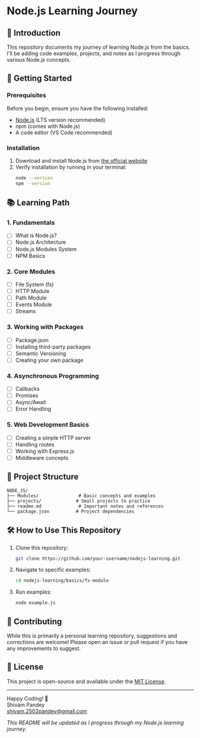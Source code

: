 # Node.js Learning Journey

## 📌 Introduction
This repository documents my journey of learning Node.js from the basics. I'll be adding code examples, projects, and notes as I progress through various Node.js concepts.

## 🚀 Getting Started

### Prerequisites
Before you begin, ensure you have the following installed:
- [Node.js](https://nodejs.org/) (LTS version recommended)
- npm (comes with Node.js)
- A code editor (VS Code recommended)

### Installation
1. Download and install Node.js from [the official website](https://nodejs.org/)
2. Verify installation by running in your terminal:
   ```bash
   node --version
   npm --version
   ```

## 📚 Learning Path

### 1. Fundamentals
- [ ] What is Node.js?
- [ ] Node.js Architecture
- [ ] Node.js Modules System
- [ ] NPM Basics

### 2. Core Modules
- [ ] File System (fs)
- [ ] HTTP Module
- [ ] Path Module
- [ ] Events Module
- [ ] Streams

### 3. Working with Packages
- [ ] Package.json
- [ ] Installing third-party packages
- [ ] Semantic Versioning
- [ ] Creating your own package

### 4. Asynchronous Programming
- [ ] Callbacks
- [ ] Promises
- [ ] Async/Await
- [ ] Error Handling

### 5. Web Development Basics
- [ ] Creating a simple HTTP server
- [ ] Handling routes
- [ ] Working with Express.js
- [ ] Middleware concepts

## 📂 Project Structure
```
NODE_JS/
├── Modules/               # Basic concepts and examples
├── projects/             # Small projects to practice
├── readme.md              # Important notes and references
└── package.json          # Project dependencies
```

## 🛠 How to Use This Repository
1. Clone this repository:
   ```bash
   git clone https://github.com/your-username/nodejs-learning.git
   ```
2. Navigate to specific examples:
   ```bash
   cd nodejs-learning/basics/fs-module
   ```
3. Run examples:
   ```bash
   node example.js
   ```

## 🤝 Contributing
While this is primarily a personal learning repository, suggestions and corrections are welcome! Please open an issue or pull request if you have any improvements to suggest.

## 📜 License
This project is open-source and available under the [MIT License](LICENSE).

---

Happy Coding! 🚀  
Shivam Pandey  
shivam.2502pandey@gmail.com 

*This README will be updated as I progress through my Node.js learning journey.*

